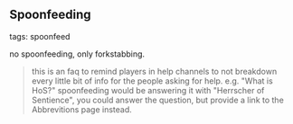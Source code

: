 ## Spoonfeeding
tags: spoonfeed

no spoonfeeding, only forkstabbing.

> this is an faq to remind players in help channels to not breakdown every little bit of info for the people asking for help. e.g. "What is HoS?" spoonfeeding would be answering it with "Herrscher of Sentience", you could answer the question, but provide a link to the Abbrevitions page instead.